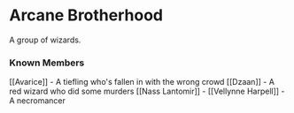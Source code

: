 # Arcane Brotherhood 
A group of wizards.

### Known Members
[[Avarice]] - A tiefling who's fallen in with the wrong crowd
[[Dzaan]] - A red wizard who did some murders
[[Nass Lantomir]] - 
[[Vellynne Harpell]] - A necromancer